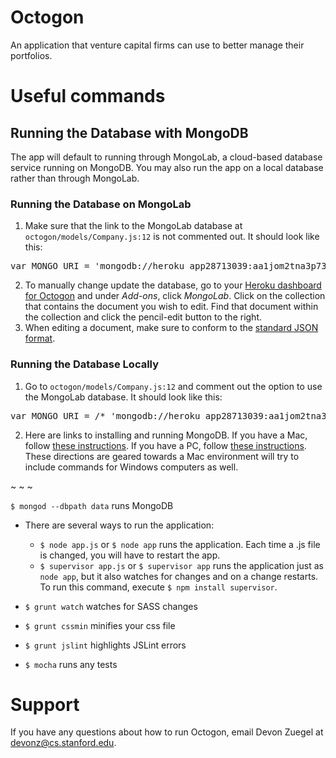 # Octogon

An application that venture capital firms can use to better manage their portfolios.

# Useful commands
## Running the Database with MongoDB
The app will default to running through MongoLab, a cloud-based database service running on MongoDB. You may also run the app on a local database rather than through MongoLab.

### Running the Database on MongoLab
1. Make sure that the link to the MongoLab database at `octogon/models/Company.js:12` is not commented out. It should look like this:
<pre>
var MONGO_URI = 'mongodb://heroku_app28713039:aa1jom2tna3p736qs2gglg2b2o@ds063899.mongolab.com:63899/heroku_app28713039'    ||    'mongodb://localhost/test';
</pre>

2. To manually change update the database, go to your [Heroku dashboard for Octogon](https://dashboard.heroku.com/apps/octogon-f8/resources) and under *Add-ons*, click *MongoLab*. Click on the collection that contains the document you wish to edit. Find that document within the collection and click the pencil-edit button to the right.
3. When editing a document, make sure to conform to the [standard JSON format](http://json.org/example).

### Running the Database Locally

1. Go to `octogon/models/Company.js:12` and comment out the option to use the MongoLab database. It should look like this:
<pre>
var MONGO_URI = /* 'mongodb://heroku_app28713039:aa1jom2tna3p736qs2gglg2b2o@ds063899.mongolab.com:63899/heroku_app28713039'    ||    */ 'mongodb://localhost/test';
</pre>

2. Here are links to installing and running MongoDB. If you have a Mac, follow [these instructions](http://blog.troygrosfield.com/2011/03/21/installing-and-running-mongodb-on-a-mac/). If you have a PC, follow [these instructions](http://docs.mongodb.org/manual/tutorial/install-mongodb-on-windows/). These directions are geared towards a Mac environment will try to include commands for Windows computers as well.


~ ~ ~

`$ mongod --dbpath data` runs MongoDB

- There are several ways to run the application:
	- `$ node app.js` or `$ node app` runs the application. Each time a .js file is changed, you will have to restart the app.
	- `$ supervisor app.js` or `$ supervisor app` runs the application just as `node app`, but it also watches for changes and on a change restarts. To run this command, execute `$ npm install supervisor`.

- `$ grunt watch` watches for SASS changes

- `$ grunt cssmin` minifies your css file

- `$ grunt jslint` highlights JSLint errors

- `$ mocha` runs any tests
 
# Support
If you have any questions about how to run Octogon, email Devon Zuegel at [devonz@cs.stanford.edu](mailto:devonz@cs.stanford.edu).